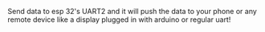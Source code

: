 Send data to esp 32's UART2 and it will push the data to your phone or any remote device like a display plugged in with arduino or regular uart!
